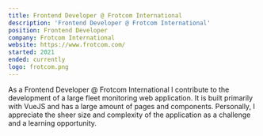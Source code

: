 ```yaml
---
title: Frontend Developer @ Frotcom International
description: 'Frontend Developer @ Frotcom International'
position: Frontend Developer
company: Frotcom International
website: https://www.frotcom.com/
started: 2021
ended: currently
logo: frotcom.png
---
```


As a Frontend Developer @ Frotcom International I contribute to the development of a large fleet monitoring web application. It is built primarily with VueJS and has a large amount of pages and components. Personally, I appreciate the sheer size and complexity of the application as a challenge and a learning opportunity. 
